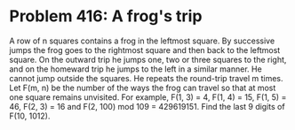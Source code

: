 # Problem 416: A frog's trip
A row of n squares contains a frog in the leftmost square. By successive
jumps the frog goes to the rightmost square and then back to the
leftmost square. On the outward trip he jumps one, two or three squares
to the right, and on the homeward trip he jumps to the left in a similar
manner. He cannot jump outside the squares. He repeats the round-trip
travel m times. Let F(m, n) be the number of the ways the frog can
travel so that at most one square remains unvisited. For example, F(1,
3) = 4, F(1, 4) = 15, F(1, 5) = 46, F(2, 3) = 16 and F(2, 100) mod 109 =
429619151. Find the last 9 digits of F(10, 1012).
